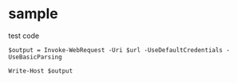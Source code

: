 # sample
test code


```
$output = Invoke-WebRequest -Uri $url -UseDefaultCredentials -UseBasicParsing 

Write-Host $output
```
